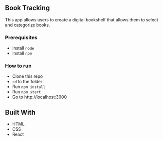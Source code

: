 ## Book Tracking

This app allows users to create a digital bookshelf that allows them to select and categorize books.

### Prerequisites

- Install `node`
- Install `npm`

### How to run

- Clone this repo
- `cd` to the folder
- Run `npm install`
- Run `npm start`
- Go to http://localhost:3000

## Built With

- HTML
- CSS
- React
